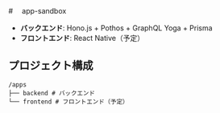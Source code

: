 #　 app-sandbox

- **バックエンド**: Hono.js + Pothos + GraphQL Yoga + Prisma
- **フロントエンド**: React Native（予定）

## プロジェクト構成

```
/apps
├── backend # バックエンド
└── frontend # フロントエンド（予定）
```

